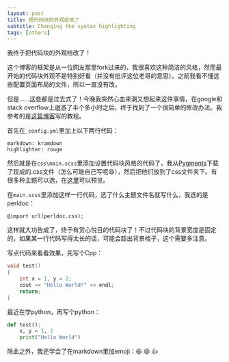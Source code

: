 ```yaml
---
layout: post
title: 把代码块的外观给改了
subtitle: Changing the syntax highlighting
tags: [others]
---
```


我终于把代码块的外观给改了！

这个博客的框架是从一位网友那里fork过来的，我很喜欢这种简洁的风格，然而最开始的代码块外观不是特别好看（并没有批评这位老哥的意思）。之前我看不懂这些配置页面布局的文件，所以一直没有改。

但是……这些都是过去式了！今晚我突然心血来潮又想起来这件事情，在google和stack overflow上遨游了半个多小时之后，终于找到了一个很简单的修改办法。我参考的是[这篇博客](https://mycyberuniverse.com/syntax-highlighting-jekyll.html)写的教程。

首先在`_config.yml`里加上以下两行代码：

```
markdown: kramdown
highlighter: rouge
```


然后就是在`css\main.scss`里添加设置代码块风格的代码了。我从[Pygments](https://github.com/richleland/pygments-css)下载了现成的.css文件（怎么可能自己写呢:laughing:），然后把他们放到了css文件夹下。有很多种主题可以选，在[这里](https://richleland.github.io/pygments-css/)可以预览。

在`main.scss`里添加这样一行代码，选了什么主题文件名就写什么，我选的是perldoc：

```
@import url(perldoc.css);
```

这样就大功告成了，终于有赏心悦目的代码块了！不过代码块的背景宽度是固定的，如果某一行代码写得太长的话，可能会超出背景格子，这个需要多注意。

写点代码来看看效果，先写个Cpp：

```c++
void test()
{
	int x = 1, y = 2;
	cout << "Hello World!" << endl;
	return;
}
```

最近在学python，再写个python：

```python
def test(): 
    x, y = 1, 2
    print("Hello World")  
```


除此之外，我还学会了在markdown里加emoji：:laughing: :smile: :+1:
